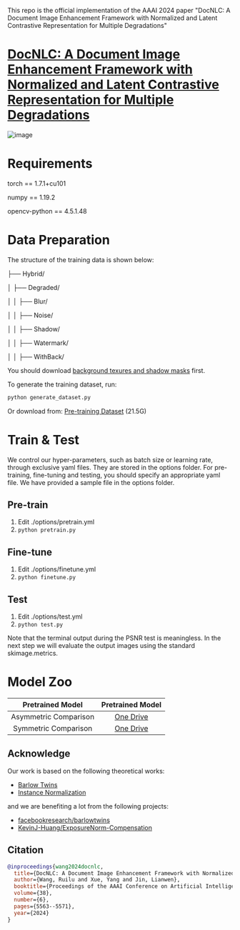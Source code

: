 This repo is the official implementation of the AAAI 2024 paper "DocNLC: A Document Image Enhancement Framework with Normalized and Latent Contrastive Representation for Multiple Degradations"
# [DocNLC: A Document Image Enhancement Framework with Normalized and Latent Contrastive Representation for Multiple Degradations](https://doi.org/10.1609/aaai.v38i6.28366)

![image](https://github.com/RylonW/DocNLC/assets/44424589/88777402-8196-4a18-8c9c-022eb27b552a)

# Requirements
torch == 1.7.1+cu101 

numpy == 1.19.2

opencv-python == 4.5.1.48
# Data Preparation
The structure of the training data is shown below:

├── Hybrid/

│   ├── Degraded/

│   │   ├── Blur/

│   │   ├── Noise/

│   │   ├── Shadow/

│   │   ├── Watermark/

│   │   ├── WithBack/

You should download [background texures and shadow masks](https://1drv.ms/f/c/19d8e82d48ee973e/EvYcSa6uHV9HipaNI17YUo0B61GS1DnKJluMJICb8vmyLQ?e=1yQf9s) first. 

To generate the training dataset, run:
```bash
python generate_dataset.py
```
Or download from: [Pre-training Dataset](https://1drv.ms/u/s!Aj6X7kgt6NgZjz4ZCAxiVQehsyl6?e=vSTrko) (21.5G)
# Train & Test
We control our hyper-parameters, such as batch size or learning rate, through exclusive yaml files. They are stored in the options folder. For pre-training, fine-tuning and testing, you should specify an appropriate yaml file. We have provided a sample file in the options folder.
## Pre-train
1. Edit ./options/pretrain.yml
2. ```python pretrain.py```
## Fine-tune
1. Edit ./options/finetune.yml
2. ```python finetune.py```
## Test
1. Edit ./options/test.yml
2. ```python test.py```
   
Note that the terminal output during the PSNR test is meaningless. In the next step we will evaluate the output images using the standard skimage.metrics.

# Model Zoo
| Pretrained Model | Pretrained Model |
| :-: | :-: |
| Asymmetric Comparison | [One Drive](https://1drv.ms/u/s!Aj6X7kgt6NgZj0E2cTAuRYDiExC0?e=AldOcL)|
| Symmetric Comparison | [One Drive](https://1drv.ms/u/s!Aj6X7kgt6NgZj0C8umOSrs4CIKtv?e=jYNFca)|
## Acknowledge
Our work is based on the following theoretical works:
- [Barlow Twins](https://proceedings.mlr.press/v139/zbontar21a.html)
- [Instance Normalization](https://openaccess.thecvf.com/content_iccv_2017/html/Huang_Arbitrary_Style_Transfer_ICCV_2017_paper.html)

and we are benefiting a lot from the following projects:
- [facebookresearch/barlowtwins](https://github.com/facebookresearch/barlowtwins)
- [KevinJ-Huang/ExposureNorm-Compensation](https://github.com/KevinJ-Huang/ExposureNorm-Compensation)

## Citation
```bib
@inproceedings{wang2024docnlc,
  title={DocNLC: A Document Image Enhancement Framework with Normalized and Latent Contrastive Representation for Multiple Degradations},
  author={Wang, Ruilu and Xue, Yang and Jin, Lianwen},
  booktitle={Proceedings of the AAAI Conference on Artificial Intelligence},
  volume={38},
  number={6},
  pages={5563--5571},
  year={2024}
}
```
